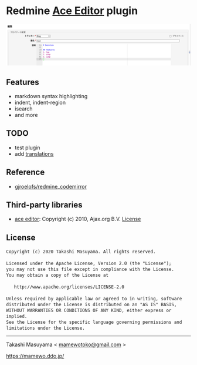 # Redmine [Ace Editor](https://ace.c9.io/) plugin

![demo](doc/ace_editor_demo.png)

## Features

- markdown syntax highlighting
- indent, indent-region
- isearch
- and more

## TODO

- test plugin
- add [translations](tree/master/config/locales)

## Reference
* [gjroelofs/redmine_codemirror](https://github.com/gjroelofs/redmine_codemirror)

## Third-party libraries

* [ace editor](https://ace.c9.io/): Copyright (c) 2010, Ajax.org B.V.  [License](assets/javascripts/ace/LICENSE)

## License

```
Copyright (c) 2020 Takashi Masuyama. All rights reserved.

Licensed under the Apache License, Version 2.0 (the "License");
you may not use this file except in compliance with the License.
You may obtain a copy of the License at

   http://www.apache.org/licenses/LICENSE-2.0

Unless required by applicable law or agreed to in writing, software
distributed under the License is distributed on an "AS IS" BASIS,
WITHOUT WARRANTIES OR CONDITIONS OF ANY KIND, either express or implied.
See the License for the specific language governing permissions and
limitations under the License.
```

----
Takashi Masuyama < mamewotoko@gmail.com >

https://mamewo.ddo.jp/
